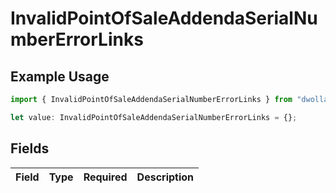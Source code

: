 # InvalidPointOfSaleAddendaSerialNumberErrorLinks

## Example Usage

```typescript
import { InvalidPointOfSaleAddendaSerialNumberErrorLinks } from "dwolla-typescript";

let value: InvalidPointOfSaleAddendaSerialNumberErrorLinks = {};
```

## Fields

| Field       | Type        | Required    | Description |
| ----------- | ----------- | ----------- | ----------- |